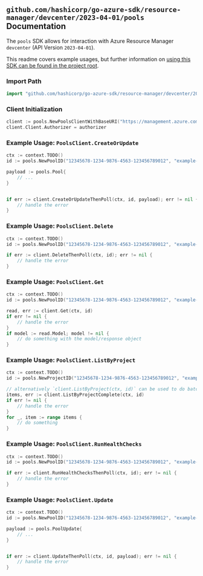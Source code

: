 
## `github.com/hashicorp/go-azure-sdk/resource-manager/devcenter/2023-04-01/pools` Documentation

The `pools` SDK allows for interaction with Azure Resource Manager `devcenter` (API Version `2023-04-01`).

This readme covers example usages, but further information on [using this SDK can be found in the project root](https://github.com/hashicorp/go-azure-sdk/tree/main/docs).

### Import Path

```go
import "github.com/hashicorp/go-azure-sdk/resource-manager/devcenter/2023-04-01/pools"
```


### Client Initialization

```go
client := pools.NewPoolsClientWithBaseURI("https://management.azure.com")
client.Client.Authorizer = authorizer
```


### Example Usage: `PoolsClient.CreateOrUpdate`

```go
ctx := context.TODO()
id := pools.NewPoolID("12345678-1234-9876-4563-123456789012", "example-resource-group", "projectValue", "poolValue")

payload := pools.Pool{
	// ...
}


if err := client.CreateOrUpdateThenPoll(ctx, id, payload); err != nil {
	// handle the error
}
```


### Example Usage: `PoolsClient.Delete`

```go
ctx := context.TODO()
id := pools.NewPoolID("12345678-1234-9876-4563-123456789012", "example-resource-group", "projectValue", "poolValue")

if err := client.DeleteThenPoll(ctx, id); err != nil {
	// handle the error
}
```


### Example Usage: `PoolsClient.Get`

```go
ctx := context.TODO()
id := pools.NewPoolID("12345678-1234-9876-4563-123456789012", "example-resource-group", "projectValue", "poolValue")

read, err := client.Get(ctx, id)
if err != nil {
	// handle the error
}
if model := read.Model; model != nil {
	// do something with the model/response object
}
```


### Example Usage: `PoolsClient.ListByProject`

```go
ctx := context.TODO()
id := pools.NewProjectID("12345678-1234-9876-4563-123456789012", "example-resource-group", "projectValue")

// alternatively `client.ListByProject(ctx, id)` can be used to do batched pagination
items, err := client.ListByProjectComplete(ctx, id)
if err != nil {
	// handle the error
}
for _, item := range items {
	// do something
}
```


### Example Usage: `PoolsClient.RunHealthChecks`

```go
ctx := context.TODO()
id := pools.NewPoolID("12345678-1234-9876-4563-123456789012", "example-resource-group", "projectValue", "poolValue")

if err := client.RunHealthChecksThenPoll(ctx, id); err != nil {
	// handle the error
}
```


### Example Usage: `PoolsClient.Update`

```go
ctx := context.TODO()
id := pools.NewPoolID("12345678-1234-9876-4563-123456789012", "example-resource-group", "projectValue", "poolValue")

payload := pools.PoolUpdate{
	// ...
}


if err := client.UpdateThenPoll(ctx, id, payload); err != nil {
	// handle the error
}
```
